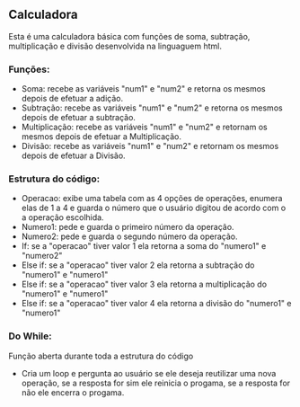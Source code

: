 
## Calculadora

Esta é uma calculadora básica com funções de soma, subtração, multiplicação e divisão desenvolvida na linguaguem html.

### Funções:
 * Soma:  recebe as variáveis "num1" e "num2" e retorna os mesmos depois de efetuar a adição.
 * Subtração:  recebe as variáveis "num1" e "num2" e retorna os mesmos depois de efetuar a subtração.
 * Multiplicação:  recebe as variáveis "num1" e "num2" e retornam os mesmos depois de efetuar a Multiplicação.
 * Divisão:  recebe as variáveis "num1" e "num2" e retornam os mesmos depois de efetuar a Divisão.

### Estrutura do código:
 * Operacao: exibe uma tabela com as 4 opções de operações, enumera elas de 1 a 4 e guarda o número que o usuário digitou de acordo com o a operação escolhida.
 * Numero1: pede e guarda o primeiro número da operação.
 * Numero2: pede e guarda o segundo número da operação.
 * If: se a "operacao" tiver valor 1 ela retorna a soma do "numero1" e "numero2"
 * Else if: se a "operacao" tiver valor 2 ela retorna a subtração do "numero1" e "numero1"
 * Else if: se a "operacao" tiver valor 3 ela retorna a multiplicação do "numero1" e "numero1"
 * Else if: se a "operacao" tiver valor 4 ela retorna a divisão do "numero1" e "numero1"

### Do While:
Função aberta durante toda a estrutura do código
* Cria um loop e pergunta ao usuário se ele deseja reutilizar uma nova operação, se a resposta for sim ele reinicia o progama, se a resposta for não ele encerra o progama.
